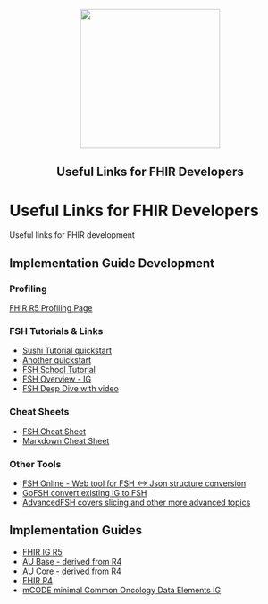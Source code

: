 <a id="readme-top"></a>
<div align="center">
  <a href="https://healthinfoservices.site"><img src="https://healthinfoservices.site/images/logo extended.png" width=250></a>
  <h2> Useful Links for FHIR Developers</h2>
</div>

# Useful Links for FHIR Developers
Useful links for FHIR development

## Implementation Guide Development

### Profiling
[FHIR R5 Profiling Page](https://hl7.org/fhir/profiling.html)

### FSH Tutorials & Links
* [Sushi Tutorial quickstart](https://fshschool.github.io/docs/sushi/tutorial/)
* [Another quickstart](https://fshschool.github.io/quickstart/)
* [FSH School Tutorial](https://fshschool.github.io/courses/fsh-seminar/)
* [FSH Overview - IG](https://hl7.org/fhir/uv/shorthand/overview.html)
* [FSH Deep Dive with video](https://fshschool.github.io/courses/fsh-seminar/04-deep-dive-with-fsh.html)

### Cheat Sheets
* [FSH Cheat Sheet](https://build.fhir.org/ig/HL7/fhir-shorthand/FSHQuickReference.pdf)
* [Markdown Cheat Sheet](https://www.markdownguide.org/cheat-sheet/)
  
### Other Tools
* [FSH Online - Web tool for FSH <-> Json structure conversion](https://fshonline.fshschool.org/)
* [GoFSH convert existing IG to FSH](https://fshschool.github.io/docs/gofsh/)
* [AdvancedFSH covers slicing and other more advanced topics](https://www.devdays.com/wp-content/uploads/2023/08/230609_ChrisMoesel_AdvancedFSH.pdf)

## Implementation Guides
* [FHIR IG R5](https://hl7.org/fhir/)
* [AU Base - derived from R4](https://hl7.org.au/fhir/)
* [AU Core - derived from R4](https://hl7.org.au/fhir/core/)
* [FHIR R4](https://hl7.org/fhir/R4/)
* [mCODE minimal Common Oncology Data Elements IG](https://build.fhir.org/ig/HL7/fhir-mCODE-ig)

